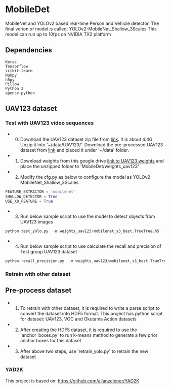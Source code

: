 # MobileDet
MobileNet and YOLOv2 based real-time Person and Vehicle detector.
The final verion of model is called: YOLOv2-MobileNet_Shallow_3Scales
This model can run up to 10fps on NVIDIA TX2 platform


## Dependencies
    Keras
    Tensorflow
    scikit-learn
    Numpy
    h5py  
    Pillow  
    Python 3
    opencv-python

## UAV123 dataset 
### Test with UAV123 video sequences 
 * 0. Download the UAV123 dataset zip file from [link](https://drive.google.com/file/d/0B6sQMCU1i4NbZmFlQmJBVDlLRDg/edit). It is about 4.4G. 
  Unzip it into '~/data/UAV123/'. 
  Download the pre-processed UAV123 dataset from [link](https://drive.google.com/open?id=1_y_T5dEq-jclesTNxQR-MK3cWR8YmQAR) and placed it under '~/data' folder. 
 * 1. Download weights from this google drive [link to UAV123 weights](https://drive.google.com/open?id=1dUjdlRjuWyvyMQKuaF6X9RExKBIRedJt) and place the unzipped folder to 'MobileDet/weights_uav123'
 * 2. Modify the cfg.py as below to configure the model as YOLOv2-MobileNet_Shallow_3Scales
```python
FEATURE_EXTRACTOR = 'mobilenet'
SHALLOW_DETECTOR = True
USE_X0_FEATURE = True
```
 * 3. Run  below sample script to use the model to detect objects from UAV123 images

```python
python test_yolo.py  -m weights_uav123/mobilenet_s3_best.TrueTrue.h5  -t ~/data/UAV123/UAV123_10fps/data_seq/UAV123_10fps/bike3 -o  ~/Videos/bike3 -iou 0.6 -s 0.6
```
* 4. Run below sample script to use calculate the recall and precision of Test group  UAV123 dataset
```python
python recall_precision.py  -m weights_uav123/mobilenet_s3_best.TrueTrue.h5 -d ~/data/uav123.hdf5 -a model_data/uav123_anchors.txt -iou 0.6 -s 0.6
```

### Retrain with other dataset
## Pre-process dataset 
 * 1. To retrain with other dataset, it is required to write a parse script to convert the dataset into HDF5 format. This project has python script for dataset: UAV123, VOC and Okutama Action datasets
 * 2. After creating the HDF5 dataset, it is required to use the 'anchor_boxes.py' to run k-means method to generate a few prior anchor boxes for this dataset 
 * 3. After above two steps, use  'retrain_yolo.py' to retrain the new dataset



### YAD2K
This project is based on: https://github.com/allanzelener/YAD2K


